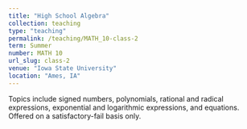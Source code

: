 ```yaml
---
title: "High School Algebra"
collection: teaching
type: "teaching"
permalink: /teaching/MATH_10-class-2
term: Summer
number: MATH 10
url_slug: class-2
venue: "Iowa State University"
location: "Ames, IA"
---
```


Topics include signed numbers, polynomials, rational and radical expressions, exponential and logarithmic expressions, and equations. Offered on a satisfactory-fail basis only.
